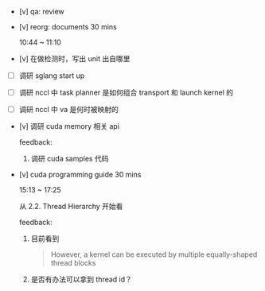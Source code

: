 * [v] qa: review

* [v] reorg: documents 30 mins

    10:44 ~ 11:10

* [v] 在做检测时，写出 unit 出自哪里

* [ ] 调研 sglang start up

* [ ] 调研 nccl 中 task planner 是如何组合 transport 和 launch kernel 的

* [ ] 调研 nccl 中 va 是何时被映射的

* [v] 调研 cuda memory 相关 api

    feedback:

    1. 调研 cuda samples 代码

* [v] cuda programming guide 30 mins

    15:13 ~ 17:25

    从 2.2. Thread Hierarchy 开始看

    feedback:

    1. 目前看到

        > However, a kernel can be executed by multiple equally-shaped thread blocks

    2. 是否有办法可以拿到 thread id？